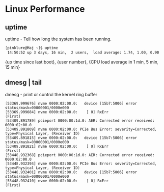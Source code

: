 # Linux Performance

## uptime

uptime - Tell how long the system has been running.

```bash
[pinklure@Maj ~]$ uptime
 14:50:52 up 3 days, 16 min,  2 users,  load average: 1.74, 1.00, 0.90
```

{up time since last boot}, {user number}, {CPU load average in 1 min, 5 min, 15 min}


## dmesg | tail

dmesg - print or control the kernel ring buffer

```
[53369.999676] nvme 0000:02:00.0:   device [15b7:5006] error status/mask=00000001/0000e000
[53369.999684] nvme 0000:02:00.0:    [ 0] RxErr                  (First)
[53409.891789] pcieport 0000:00:1d.0: AER: Corrected error received: 0000:02:00.0
[53409.891809] nvme 0000:02:00.0: PCIe Bus Error: severity=Corrected, type=Physical Layer, (Receiver ID)
[53409.891815] nvme 0000:02:00.0:   device [15b7:5006] error status/mask=00000001/0000e000
[53409.891821] nvme 0000:02:00.0:    [ 0] RxErr                  (First)
[53448.932368] pcieport 0000:00:1d.0: AER: Corrected error received: 0000:02:00.0
[53448.932394] nvme 0000:02:00.0: PCIe Bus Error: severity=Corrected, type=Physical Layer, (Receiver ID)
[53448.932401] nvme 0000:02:00.0:   device [15b7:5006] error status/mask=00000001/0000e000
[53448.932410] nvme 0000:02:00.0:    [ 0] RxErr                  (First)
```
